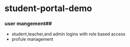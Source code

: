 # student-portal-demo
### user mangement##
* student,teacher,and admin logins with role based access
* profule management
